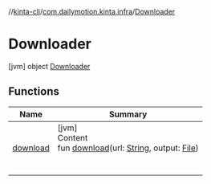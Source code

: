 //[kinta-cli](../../../index.md)/[com.dailymotion.kinta.infra](../index.md)/[Downloader](index.md)



# Downloader  
 [jvm] object [Downloader](index.md)   


## Functions  
  
|  Name |  Summary | 
|---|---|
| <a name="com.dailymotion.kinta.infra/Downloader/download/#kotlin.String#java.io.File/PointingToDeclaration/"></a>[download](download.md)| <a name="com.dailymotion.kinta.infra/Downloader/download/#kotlin.String#java.io.File/PointingToDeclaration/"></a>[jvm]  <br>Content  <br>fun [download](download.md)(url: [String](https://kotlinlang.org/api/latest/jvm/stdlib/kotlin/-string/index.html), output: [File](https://docs.oracle.com/javase/8/docs/api/java/io/File.html))  <br><br><br>|

